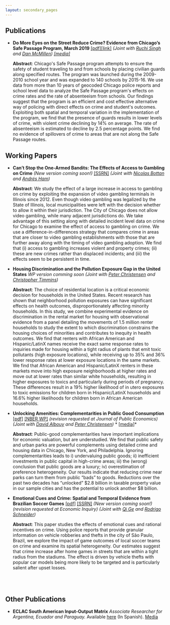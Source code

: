 ```yaml
---
layout: secondary_pages
---
```


## Publications

* **Do More Eyes on the Street Reduce Crime? Evidence from Chicago’s Safe Passage Program, March 2019** [[pdf]](/assets/Safe_Passage_JUE)[[link]](https://www.sciencedirect.com/science/article/pii/S0094119019300014)
	*(Joint with [Ruchi Singh](http://www.ruchisingh.net/) and [Dan McMillen](https://sites.google.com/site/danielpmcmillen/home))* *[[media]](https://n.pr/2kZ9HDh)*

	**Abstract**:
   Chicago's Safe Passage program attempts to ensure the safety of student traveling to and from schools by placing civilian guards along specified routes. The program was launched during the 2009-2010 school year and was expanded to 140 schools by 2015-16. We use data from more than 10 years of geocoded Chicago police reports and school level data to analyze the Safe Passage program's effects on crime rates and the rate of absenteeism from schools. Our findings suggest that the program is an efficient and cost effective alternative way of policing with direct effects on crime and student's outcomes. Exploiting both spatial and temporal variation in the implementation of the program, we find that the presence of guards results in lower levels of crime, with violent crime declining by 14% on average. The rate of absenteeism is estimated to decline by 2.5 percentage points. We find no evidence of spillovers of crime to areas that are not along the Safe Passage routes.


## Working Papers

* **Can’t Stop the One-Armed Bandits: The Effects of Access to Gambling on Crime** *(New version coming soon!)* [[SSRN]](https://ssrn.com/abstract=3020332)
	*(Joint with [Nicolas Bottan](http://publish.illinois.edu/nicolasbottan/) and [Andrés Ham](https://publish.illinois.edu/andresham/))*
	
	**Abstract**:
	We study the effect of a large increase in access to gambling on crime by exploiting the expansion of video gambling terminals in Illinois since 2012. Even though video gambling was legalized by the State of Illinois, local municipalities were left with the decision whether to allow it within their jurisdiction. The City of Chicago does not allow video gambling, while many adjacent jurisdictions do. We take advantage of this setting along with detailed incident level data on crime for Chicago to examine the effect of access to gambling on crime. We use a difference-in-differences strategy that compares crime in areas that are closer to video gambling establishments with those that are further away along with the timing of video gambling adoption. We find that (i) access to gambling increases violent and property crimes; (ii) these are new crimes rather than displaced incidents; and (iii) the effects seem to be persistent in time.

* **Housing Discrimination and the Pollution Exposure Gap in the United States** *WP version comming soon*
	*(Joint with [Peter Christensen](http://www.peterchristensen.net/) and [Christopher Timmins](https://sites.duke.edu/christophertimmins/))*

	**Abstract**:
	The choice of residential location is a critical economic decision for households in the United States. Recent research has shown that neighborhood pollution exposures can have significant effects on health outcomes, disproportionately affecting minority households. In this study, we combine experimental evidence on discrimination in the rental market for housing with observational evidence from a panel detailing the movements of 1.5 million renter households to study the extent to which discrimination constrains the housing choices of minorities and contributes to inequity in health outcomes.  We find that renters with African American and Hispanic/LatinX names receive the exact same response rates to inquiries made for housing within a tight radius of plants that emit toxic pollutants (high exposure locations), while receiving up to 35% and 36% lower response rates at lower exposure locations in the same markets.  We find that African American and Hispanic/LatinX renters in these markets move into high exposure neighborhoods at higher rates and move out at lower rates than similar white households, resulting in higher exposures to toxics and particularly during periods of pregnancy.  These differences result in a 19% higher likelihood of in utero exposures to toxic emissions for children born in Hispanic/LatinX households and 16.6%  higher likelihoods for children born in African American households.



* **Unlocking Amenities: Complementarities in Public Good Consumption** [[pdf]](/assets/Unlocking_Amenities.pdf) [[NBER WP]](https://www.nber.org/papers/w25107) *(revision requested at Journal of Public Economics)* 
	*(Joint with [David Albouy](http://davidalbouy.net/) and [Peter Christensen](http://www.peterchristensen.net/))* * [[media]](https://nyti.ms/2ztMhZZ)*
	
	**Abstract**:
	Public-good complementarities have important implications for economic valuation, but are understudied. We find that public safety and urban parks are powerful complements using detailed crime and housing data in Chicago, New York, and Philadelphia. Ignoring complementarities leads to i) undervaluing public goods; ii) inefficient investments in public capital in high-crime areas; iii) the (wrong) conclusion that public goods are a luxury; iv) overestimation of preference heterogeneity. Our results indicate that reducing crime near parks can turn them from public “bads” to goods. Reductions over the past two decades has “unlocked” $2.8 billion in taxable property value in our sample cities and has the potential to unlock another $8 billion.


* **Emotional Cues and Crime: Spatial and Temporal Evidence from Brazilian Soccer Games**  [[pdf]](/assets/Soccer_Robbery.pdf) [[SSRN]](https://papers.ssrn.com/sol3/papers.cfm?abstract_id=3289286) *(New version coming soon!)* *(revision requested at Economic Inquiry)* 
	*(Joint with [Qi Ge](https://qi-ge.weebly.com/) and [Rodrigo Schneider](https://sites.google.com/view/rodrigoaraujoschneider))*

	**Abstract**:
	This paper studies the effects of emotional cues and rational incentives on crime. Using police reports that provide granular information on vehicle robberies and thefts in the city of São Paulo, Brazil, we explore the impact of game outcomes of local soccer teams on crime and examine its spatial heterogeneity. Our estimates suggest that crime increase after home games in streets that are within a tight radius from the stadiums. The effect is driven by vehicle thefts with popular car models being more likely to be targeted and is particularly salient after upset losses.

<br>



<br>

## Other Publications

* **ECLAC South American Input-Output Matrix** *Associate Researcher for Argentina, Ecuador and Paraguay.* Available [here](http://www.cepal.org/es/publicaciones/40271-la-matriz-insumo-producto-america-sur-principales-supuestos-consideraciones) (In Spanish). [Media](http://www.cepal.org/es/notas/la-cepal-ipea-publican-la-matriz-insumo-producto-america-sur) 

